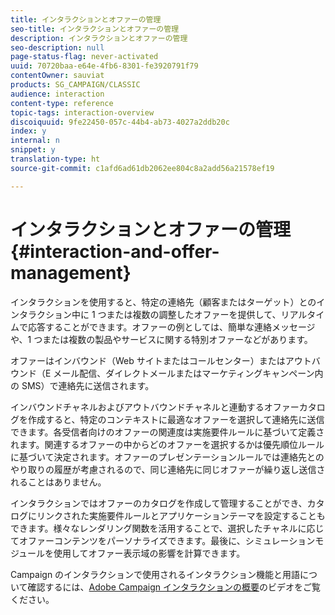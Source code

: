 ```yaml
---
title: インタラクションとオファーの管理
seo-title: インタラクションとオファーの管理
description: インタラクションとオファーの管理
seo-description: null
page-status-flag: never-activated
uuid: 70720baa-e64e-4fb6-8301-fe3920791f79
contentOwner: sauviat
products: SG_CAMPAIGN/CLASSIC
audience: interaction
content-type: reference
topic-tags: interaction-overview
discoiquuid: 9fe22450-057c-44b4-ab73-4027a2ddb20c
index: y
internal: n
snippet: y
translation-type: ht
source-git-commit: c1afd6ad61db2062ee804c8a2add56a21578ef19

---
```



# インタラクションとオファーの管理{#interaction-and-offer-management}

インタラクションを使用すると、特定の連絡先（顧客またはターゲット）とのインタラクション中に 1 つまたは複数の調整したオファーを提供して、リアルタイムで応答することができます。オファーの例としては、簡単な連絡メッセージや、1 つまたは複数の製品やサービスに関する特別オファーなどがあります。

オファーはインバウンド（Web サイトまたはコールセンター）またはアウトバウンド（E メール配信、ダイレクトメールまたはマーケティングキャンペーン内の SMS）で連絡先に送信されます。

インバウンドチャネルおよびアウトバウンドチャネルと連動するオファーカタログを作成すると、特定のコンテキストに最適なオファーを選択して連絡先に送信できます。各受信者向けのオファーの関連度は実施要件ルールに基づいて定義されます。関連するオファーの中からどのオファーを選択するかは優先順位ルールに基づいて決定されます。オファーのプレゼンテーションルールでは連絡先とのやり取りの履歴が考慮されるので、同じ連絡先に同じオファーが繰り返し送信されることはありません。

インタラクションではオファーのカタログを作成して管理することができ、カタログにリンクされた実施要件ルールとアプリケーションテーマを設定することもできます。様々なレンダリング関数を活用することで、選択したチャネルに応じてオファーコンテンツをパーソナライズできます。最後に、シミュレーションモジュールを使用してオファー表示域の影響を計算できます。

Campaign のインタラクションで使用されるインタラクション機能と用語について確認するには、[Adobe Campaign インタラクションの概要](https://helpx.adobe.com/jp/campaign/classic/how-to/acs-overview.html?playlist=/ccx/v1/collection/product/campaign/classic/segment/digital-marketers/explevel/intermediate/applaunch/get-started/collection.ccx.js&amp;ref=helpx.adobe.com)のビデオをご覧ください。
